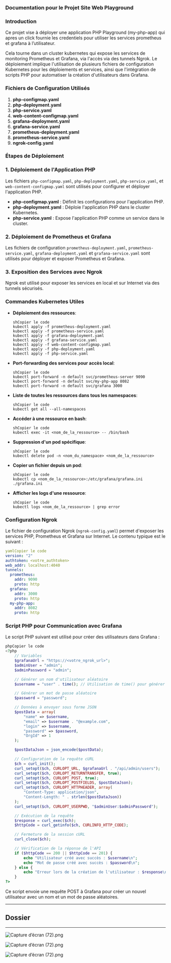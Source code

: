 
### Documentation pour le Projet Site Web Playground

### Introduction

Ce projet vise à déployer une application PHP Playground  (my-php-app)  qui apres un click fournie les credentiels  pour utiliser les services prometheus et grafana  à l’utilisateur.  

Cela tourne dans un cluster kubernetes qui expose les services de monitoring Prometheus et Grafana, via l'accès via des tunnels Ngrok. Le déploiement implique l'utilisation de plusieurs fichiers de configuration Kubernetes pour les déploiements et services, ainsi que l'intégration de scripts PHP pour automatiser la création d'utilisateurs dans Grafana.

### Fichiers de Configuration Utilisés

1. **php-configmap.yaml**
2. **php-deployment.yaml**
3. **php-service.yaml**
4. **web-content-configmap.yaml**
5. **grafana-deployment.yaml**
6. **grafana-service.yaml**
7. **prometheus-deployment.yaml**
8. **prometheus-service.yaml**
9. **ngrok-config.yaml**

### Étapes de Déploiement

### 1. Déploiement de l'Application PHP

Les fichiers `php-configmap.yaml`, `php-deployment.yaml`, `php-service.yaml`, et `web-content-configmap.yaml` sont utilisés pour configurer et déployer l'application PHP.

- **php-configmap.yaml** : Définit les configurations pour l'application PHP.
- **php-deployment.yaml** : Déploie l'application PHP dans le cluster Kubernetes.
- **php-service.yaml** : Expose l'application PHP comme un service dans le cluster.

### 2. Déploiement de Prometheus et Grafana

Les fichiers de configuration `prometheus-deployment.yaml`, `prometheus-service.yaml`, `grafana-deployment.yaml` et `grafana-service.yaml` sont utilisés pour déployer et exposer Prometheus et Grafana.

### 3. Exposition des Services avec Ngrok

Ngrok est utilisé pour exposer les services en local et sur Internet via des tunnels sécurisés.

### Commandes Kubernetes Utiles

- **Déploiement des ressources**:
    
    ```
    shCopier le code
    kubectl apply -f prometheus-deployment.yaml
    kubectl apply -f prometheus-service.yaml
    kubectl apply -f grafana-deployment.yaml
    kubectl apply -f grafana-service.yaml
    kubectl apply -f web-content-configmap.yaml
    kubectl apply -f php-deployment.yaml
    kubectl apply -f php-service.yaml
    
    ```
    
- **Port-forwarding des services pour accès local**:
    
    ```
    shCopier le code
    kubectl port-forward -n default svc/prometheus-server 9090
    kubectl port-forward -n default svc/my-php-app 8082
    kubectl port-forward -n default svc/grafana 3000
    
    ```
    
- **Liste de toutes les ressources dans tous les namespaces**:
    
    ```
    shCopier le code
    kubectl get all --all-namespaces
    
    ```
    
- **Accéder à une ressource en bash**:
    
    ```
    shCopier le code
    kubectl exec -it <nom_de_la_ressource> -- /bin/bash
    
    ```
    
- **Suppression d'un pod spécifique**:
    
    ```
    shCopier le code
    kubectl delete pod -n <nom_du_namespace> <nom_de_la_ressource>
    
    ```
    
- **Copier un fichier depuis un pod**:
    
    ```
    shCopier le code
    kubectl cp <nom_de_la_ressource>:/etc/grafana/grafana.ini ./grafana.ini
    
    ```
    
- **Afficher les logs d'une ressource**:
    
    ```
    shCopier le code
    kubectl logs <nom_de_la_ressource> | grep error
    
    ```
    

### Configuration Ngrok

Le fichier de configuration Ngrok (`ngrok-config.yaml`) permet d'exposer les services PHP, Prometheus et Grafana sur Internet. Le contenu typique est le suivant :

```yaml
yamlCopier le code
version: "2"
authtoken: <votre_authtoken>
web_addr: localhost:4040
tunnels:
  prometheus:
    addr: 9090
    proto: http
  grafana:
    addr: 3000
    proto: http
  my-php-app:
    addr: 8082
    proto: http

```

### Script PHP pour Communication avec Grafana

Le script PHP suivant est utilisé pour créer des utilisateurs dans Grafana :

```php
phpCopier le code
<?php
    // Variables
    $grafanaUrl = "https://<votre_ngrok_url>";
    $adminUser = "admin";
    $adminPassword = "admin";

    // Générer un nom d'utilisateur aléatoire
    $username = "user" . time(); // Utilisation de time() pour générer un nom unique

    // Générer un mot de passe aléatoire
    $password = "password";

    // Données à envoyer sous forme JSON
    $postData = array(
        "name" => $username,
        "email" => $username . "@example.com",
        "login" => $username,
        "password" => $password,
        "OrgId" => 1
    );

    $postDataJson = json_encode($postData);

    // Configuration de la requête cURL
    $ch = curl_init();
    curl_setopt($ch, CURLOPT_URL, $grafanaUrl . "/api/admin/users");
    curl_setopt($ch, CURLOPT_RETURNTRANSFER, true);
    curl_setopt($ch, CURLOPT_POST, true);
    curl_setopt($ch, CURLOPT_POSTFIELDS, $postDataJson);
    curl_setopt($ch, CURLOPT_HTTPHEADER, array(
        "Content-Type: application/json",
        "Content-Length: " . strlen($postDataJson))
    );
    curl_setopt($ch, CURLOPT_USERPWD, "$adminUser:$adminPassword");

    // Exécution de la requête
    $response = curl_exec($ch);
    $httpCode = curl_getinfo($ch, CURLINFO_HTTP_CODE);

    // Fermeture de la session cURL
    curl_close($ch);

    // Vérification de la réponse de l'API
    if ($httpCode == 200 || $httpCode == 201) {
        echo "Utilisateur créé avec succès : $username\n";
        echo "Mot de passe créé avec succès : $password\n";
    } else {
        echo "Erreur lors de la création de l'utilisateur : $response\n";
    }
?>

```

Ce script envoie une requête POST à Grafana pour créer un nouvel utilisateur avec un nom et un mot de passe aléatoires.

---

## Dossier

---


![Capture d’écran (72).png](https://raw.githubusercontent.com/Agb242/playground/main/images/Capture%20d%E2%80%99%C3%A9cran%20(83).png)

![Capture d’écran (72).png](https://raw.githubusercontent.com/Agb242/playground/main/images/Capture%20d%E2%80%99%C3%A9cran%20(85).png?token=GHSAT0AAAAAACSZEVZN4ZNJL4QOJUJNEG3WZTMJGNQ)

![Capture d’écran (72).png](https://raw.githubusercontent.com/Agb242/playground/main/images/Capture%20d%E2%80%99%C3%A9cran%20(86).png?token=GHSAT0AAAAAACSZEVZNTKHSL5UQZ5XNVUO6ZTMJIQA)
